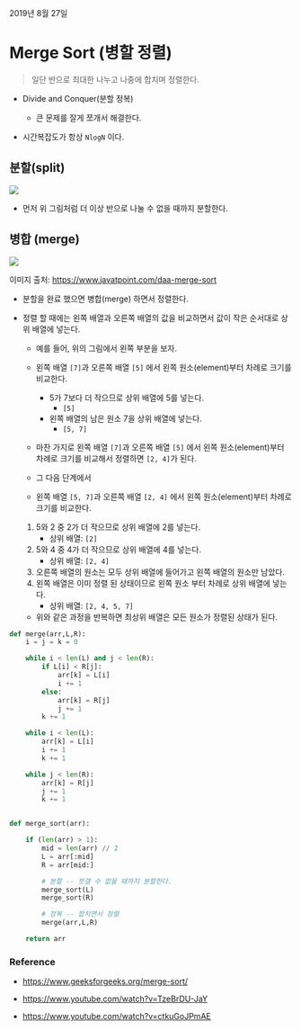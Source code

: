 2019년 8월 27일

# Merge Sort (병할 정렬)

> 일단 반으로 최대한 나누고 나중에 합치며 정렬한다.

- Divide and Conquer(분할 정복)
    - 큰 문제를 잘게 쪼개서 해결한다.

- 시간복잡도가 항상 `NlogN` 이다.

## 분할(split)

![](https://static.javatpoint.com/tutorial/daa/images/daa-merge-sort.png)

- 먼저 위 그림처럼 더 이상 반으로 나눌 수 없을 때까지 분할한다.

## 병합 (merge)

![](https://static.javatpoint.com/tutorial/daa/images/daa-merge-sort2.png)

이미지 출처: https://www.javatpoint.com/daa-merge-sort

- 분할을 완료 했으면 병합(merge) 하면서 정렬한다.

- 정렬 할 때에는 왼쪽 배열과 오른쪽 배열의 값을 비교하면서 값이 작은 순서대로 상위 배열에 넣는다.

    - 예를 들어, 위의 그림에서 왼쪽 부분을 보자.

    - 왼쪽 배열 `[7]`과 오른쪽 배열 `[5]` 에서 왼쪽 원소(element)부터 차례로 크기를 비교한다.

        - 5가 7보다 더 작으므로 상위 배열에 5를 넣는다.
            - `[5]`
        - 왼쪽 배열의 남은 원소 7을 상위 배열에 넣는다.
            - `[5, 7]`
    - 마찬 가지로 왼쪽 배열 `[7]`과 오른쪽 배열 `[5]` 에서 왼쪽 원소(element)부터 차례로 크기를 비교해서 정렬하면 `[2, 4]`가 된다.

    - 그 다음 단계에서

    - 왼쪽 배열 `[5, 7]`과 오른쪽 배열 `[2, 4]` 에서 왼쪽 원소(element)부터 차례로 크기를 비교한다.
    
    1) 5와 2 중 2가 더 작으므로 상위 배열에 2를 넣는다.
        - 상위 배열: `[2]`
    2) 5와 4 중 4가 더 작으므로 상위 배열에 4를 넣는다.
        - 상위 배열: `[2, 4]`
    3) 오른쪽 배열의 원소는 모두 상위 배열에 들어가고 왼쪽 배열의 원소만 남았다.
    4) 왼쪽 배열은 이미 정렬 된 상태이므로 왼쪽 원소 부터 차례로 상위 배열에 넣는다.
        - 상위 배열: `[2, 4, 5, 7]`

    - 위와 같은 과정을 반복하면 최상위 배열은 모든 원소가 정렬된 상태가 된다.

```python
def merge(arr,L,R):
    i = j = k = 0

    while i < len(L) and j < len(R):
        if L[i] < R[j]:
            arr[k] = L[i]
            i += 1
        else:
            arr[k] = R[j]
            j += 1
        k += 1

    while i < len(L):
        arr[k] = L[i]
        i += 1
        k += 1

    while j < len(R):
        arr[k] = R[j]
        j += 1
        k += 1


def merge_sort(arr):

    if (len(arr) > 1):
        mid = len(arr) // 2
        L = arr[:mid]
        R = arr[mid:]

        # 분할 -- 쪼갤 수 없을 때까지 분할한다.
        merge_sort(L)
        merge_sort(R)

        # 정복 -- 합치면서 정렬
        merge(arr,L,R)

    return arr
```

### Reference

- https://www.geeksforgeeks.org/merge-sort/

- https://www.youtube.com/watch?v=TzeBrDU-JaY

- https://www.youtube.com/watch?v=ctkuGoJPmAE